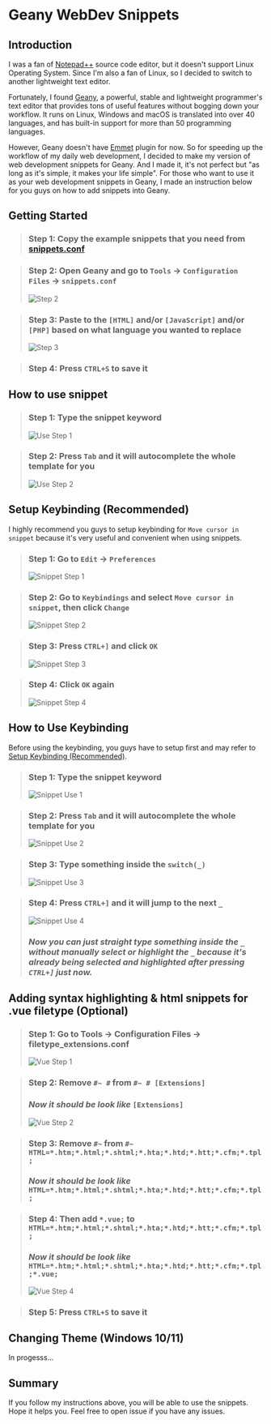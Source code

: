 # Geany WebDev Snippets

## Introduction

I was a fan of [Notepad++](https://notepad-plus-plus.org/) source code editor, but it doesn't support Linux Operating System. Since I'm also a fan of Linux, so I decided to switch to another lightweight text editor. 

Fortunately, I found [Geany](https://www.geany.org/), a powerful, stable and lightweight programmer's text editor that provides tons of useful features without bogging down your workflow. It runs on Linux, Windows and macOS is translated into over 40 languages, and has built-in support for more than 50 programming languages.

However, Geany doesn't have [Emmet](https://emmet.io/) plugin for now. So for speeding up the workflow of my daily web development, I decided to make my version of web development snippets for Geany. And I made it, it's not perfect but "as long as it's simple, it makes your life simple". For those who want to use it as your web development snippets in Geany, I made an instruction below for you guys on how to add snippets into Geany.

## Getting Started

> ### Step 1: Copy the example snippets that you need from [snippets.conf](https://github.com/zhaolinlau/Geany-WebDev-Snippets/blob/main/snippets.conf)

> ### Step 2: Open Geany and go to `Tools` -> `Configuration Files` -> `snippets.conf`
>
> ![Step 2](./img/Step_2.png)

> ### Step 3: Paste to the `[HTML]` and/or `[JavaScript]` and/or `[PHP]` based on what language you wanted to replace
>
> ![Step 3](./img/Step_3.png)

> ### Step 4: Press `CTRL+S` to save it

## How to use snippet

> ### Step 1: Type the snippet keyword
>
>  ![Use Step 1](./img/Use_Step_1.png)

> ### Step 2: Press `Tab` and it will autocomplete the whole template for you
>
> ![Use Step 2](./img/Use_Step_2.png)

## Setup Keybinding (Recommended)

I highly recommend you guys to setup keybinding for `Move cursor in snippet` because it's very useful and convenient when using snippets.

> ### Step 1: Go to `Edit` -> `Preferences`
>
> ![Snippet Step 1](./img/Snippet_Step_1.png)

> ### Step 2: Go to `Keybindings` and select `Move cursor in snippet`, then click `Change`
>
> ![Snippet Step 2](./img/Snippet_Step_2.png)

> ### Step 3: Press `CTRL+]` and click `OK`
>
> ![Snippet Step 3](./img/Snippet_Step_3.png)

> ### Step 4: Click `OK` again
>
> ![Snippet Step 4](./img/Snippet_Step_4.png)

## How to Use Keybinding

Before using the keybinding, you guys have to setup first and may refer to [Setup Keybinding (Recommended)](#setup-keybinding-recommended).

> ### Step 1: Type the snippet keyword
>
>  ![Snippet Use 1](./img/Snippet_Use_1.png)

> ### Step 2: Press `Tab` and it will autocomplete the whole template for you
>
> ![Snippet Use 2](./img/Snippet_Use_2.png)

> ### Step 3: Type something inside the `switch(_)`
>
> ![Snippet Use 3](./img/Snippet_Use_3.png)

> ### Step 4: Press `CTRL+]` and it will jump to the next `_` 
>
> ![Snippet Use 4](./img/Snippet_Use_4.png)
>
> ### *Now you can just straight type something inside the `_` without manually select or highlight the `_` because it's already being selected and highlighted after pressing `CTRL+]` just now.*

## Adding syntax highlighting & html snippets for .vue filetype (Optional)

> ### Step 1: Go to Tools -> Configuration Files -> filetype_extensions.conf
>
> ![Vue Step 1](./img/Vue_Step_1.png)

> ### Step 2: Remove `#~ #` from `#~ # [Extensions]`
>
> ### *Now it should be look like* `[Extensions]`
>
> ![Vue Step 2](./img/Vue_Step_2.png)

> ### Step 3: Remove `#~` from `#~ HTML=*.htm;*.html;*.shtml;*.hta;*.htd;*.htt;*.cfm;*.tpl;`
>
> ### *Now it should be look like* `HTML=*.htm;*.html;*.shtml;*.hta;*.htd;*.htt;*.cfm;*.tpl;`

> ### Step 4: Then add `*.vue;` to `HTML=*.htm;*.html;*.shtml;*.hta;*.htd;*.htt;*.cfm;*.tpl;`
>
> ### *Now it should be look like* `HTML=*.htm;*.html;*.shtml;*.hta;*.htd;*.htt;*.cfm;*.tpl;*.vue;`
> 
> ![Vue Step 4](./img/Vue_Step_4.png)

> ### Step 5: Press `CTRL+S` to save it

## Changing Theme (Windows 10/11)

In progesss...

## Summary

If you follow my instructions above, you will be able to use the snippets. Hope it helps you. Feel free to open issue if you have any issues. 
